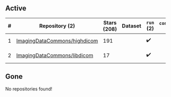 ## Active
| # | Repository (2) | Stars (208) | Dataset | `run` (2) | `containers-run` | Last Modified |
| --- | --- | --- | --- | --- | --- | --- |
| 1 | [ImagingDataCommons/highdicom](https://github.com/ImagingDataCommons/highdicom) | 191 |  | :heavy_check_mark: |  | 2025-02-26 03:18:07+00:00 |
| 2 | [ImagingDataCommons/libdicom](https://github.com/ImagingDataCommons/libdicom) | 17 |  | :heavy_check_mark: |  | 2025-02-25 14:12:57+00:00 |

## Gone
No repositories found!
